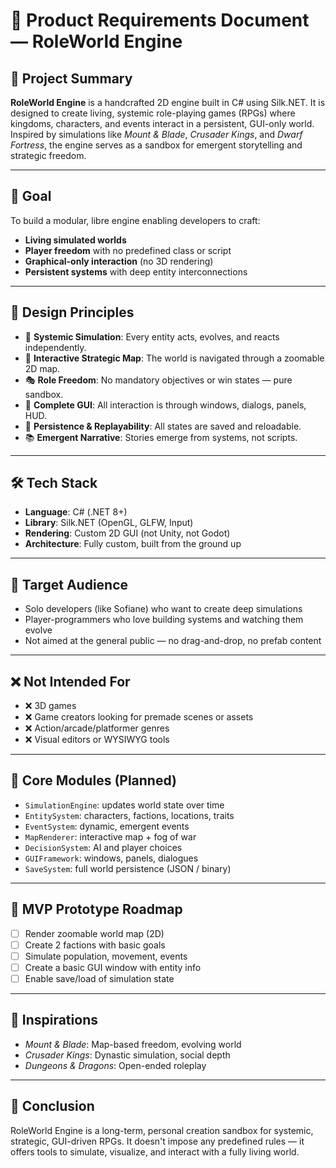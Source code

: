 # 🧩 Product Requirements Document — RoleWorld Engine

## 📘 Project Summary

**RoleWorld Engine** is a handcrafted 2D engine built in C# using Silk.NET. It is designed to create living, systemic role-playing games (RPGs) where kingdoms, characters, and events interact in a persistent, GUI-only world. Inspired by simulations like *Mount & Blade*, *Crusader Kings*, and *Dwarf Fortress*, the engine serves as a sandbox for emergent storytelling and strategic freedom.

---

## 🎯 Goal

To build a modular, libre engine enabling developers to craft:

* **Living simulated worlds**
* **Player freedom** with no predefined class or script
* **Graphical-only interaction** (no 3D rendering)
* **Persistent systems** with deep entity interconnections

---

## 🧠 Design Principles

* 🎲 **Systemic Simulation**: Every entity acts, evolves, and reacts independently.
* 🧭 **Interactive Strategic Map**: The world is navigated through a zoomable 2D map.
* 🎭 **Role Freedom**: No mandatory objectives or win states — pure sandbox.
* 💬 **Complete GUI**: All interaction is through windows, dialogs, panels, HUD.
* 🔁 **Persistence & Replayability**: All states are saved and reloadable.
* 📚 **Emergent Narrative**: Stories emerge from systems, not scripts.

---

## 🛠️ Tech Stack

* **Language**: C# (.NET 8+)
* **Library**: Silk.NET (OpenGL, GLFW, Input)
* **Rendering**: Custom 2D GUI (not Unity, not Godot)
* **Architecture**: Fully custom, built from the ground up

---

## 👤 Target Audience

* Solo developers (like Sofiane) who want to create deep simulations
* Player-programmers who love building systems and watching them evolve
* Not aimed at the general public — no drag-and-drop, no prefab content

---

## ❌ Not Intended For

* ❌ 3D games
* ❌ Game creators looking for premade scenes or assets
* ❌ Action/arcade/platformer genres
* ❌ Visual editors or WYSIWYG tools

---

## 🧩 Core Modules (Planned)

* `SimulationEngine`: updates world state over time
* `EntitySystem`: characters, factions, locations, traits
* `EventSystem`: dynamic, emergent events
* `MapRenderer`: interactive map + fog of war
* `DecisionSystem`: AI and player choices
* `GUIFramework`: windows, panels, dialogues
* `SaveSystem`: full world persistence (JSON / binary)

---

## 🧪 MVP Prototype Roadmap

* [ ] Render zoomable world map (2D)
* [ ] Create 2 factions with basic goals
* [ ] Simulate population, movement, events
* [ ] Create a basic GUI window with entity info
* [ ] Enable save/load of simulation state

---

## 🔮 Inspirations

* *Mount & Blade*: Map-based freedom, evolving world
* *Crusader Kings*: Dynastic simulation, social depth
* *Dungeons & Dragons*: Open-ended roleplay

---

## 📜 Conclusion

RoleWorld Engine is a long-term, personal creation sandbox for systemic, strategic, GUI-driven RPGs. It doesn't impose any predefined rules — it offers tools to simulate, visualize, and interact with a fully living world.
